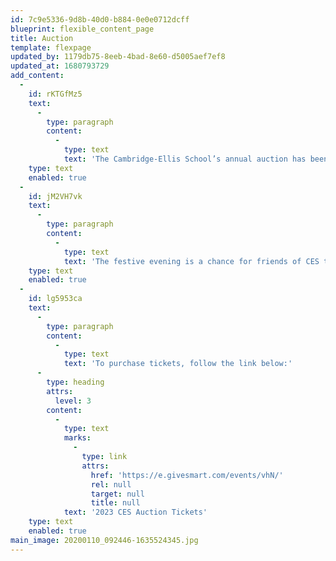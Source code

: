 ```yaml
---
id: 7c9e5336-9d8b-40d0-b884-0e0e0712dcff
blueprint: flexible_content_page
title: Auction
template: flexpage
updated_by: 1179db75-8eeb-4bad-8e60-d5005aef7ef8
updated_at: 1680793729
add_content:
  -
    id: rKTGfMz5
    text:
      -
        type: paragraph
        content:
          -
            type: text
            text: 'The Cambridge-Ellis School’s annual auction has been a central fundraising event and part of the CES fabric since the earliest years of the school. The auction is a community-building event that brings current parents, teachers, staff, and alumni families together to celebrate the school and support our financial aid and educational programs.'
    type: text
    enabled: true
  -
    id: jM2VH7vk
    text:
      -
        type: paragraph
        content:
          -
            type: text
            text: 'The festive evening is a chance for friends of CES to gather, enjoy delicious food and drink, and bid on donated items in our silent and live auctions. The generosity of the local and school community (whether by helping organize the event, donating auction items, or bidding at the event) helps us meet our fundraising goals and support our robust financial aid program.'
    type: text
    enabled: true
  -
    id: lg5953ca
    text:
      -
        type: paragraph
        content:
          -
            type: text
            text: 'To purchase tickets, follow the link below:'
      -
        type: heading
        attrs:
          level: 3
        content:
          -
            type: text
            marks:
              -
                type: link
                attrs:
                  href: 'https://e.givesmart.com/events/vhN/'
                  rel: null
                  target: null
                  title: null
            text: '2023 CES Auction Tickets'
    type: text
    enabled: true
main_image: 20200110_092446-1635524345.jpg
---
```

